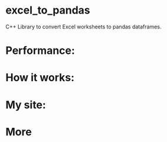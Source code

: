 # excel_to_pandas
C++ Library to convert Excel worksheets to pandas dataframes.

# Performance:

# How it works:

# My site:

# More
